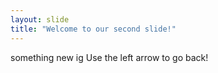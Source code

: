 ```yaml
---
layout: slide 
title: "Welcome to our second slide!"
---
```

something new ig
Use the left arrow to go back!